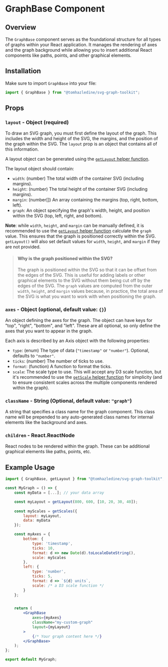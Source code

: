 # GraphBase Component

## Overview

The `GraphBase` component serves as the foundational structure for all types of graphs within your React application. It manages the rendering of axes and the graph background while allowing you to insert additional React components like paths, points, and other graphical elements.

## Installation

Make sure to import `GraphBase` into your file:

```jsx
import { GraphBase } from "@tomhazledine/svg-graph-toolkit";
```

## Props

### `layout` - Object (required)

To draw an SVG graph, you must first define the layout of the graph. This includes the width and height of the SVG, the margins, and the position of the graph within the SVG. The `layout` prop is an object that contains all of this information.

A layout object can be generated using the [`getLayout` helper function](./getLayout.md).

The layout object should contain:

* `width`: (number) The total width of the container SVG (including margins).
* `height`: (number) The total height of the container SVG (including margins).
* `margin`: (number[]) An array containing the margins (top, right, bottom, left).
* `graph`: An object specifying the graph's width, height, and position within the SVG (top, left, right, and bottom).

**Note**: while `width`, `height`, and `margin` can be manually defined, it is recommended to use the [`getLayout` helper function](./getLayout.md) calculate the `graph` value. This ensures that the graph is positioned correctly within the SVG. `getLayout()` will also set default values for `width`, `height`, and `margin` if they are not provided.

> #### Why is the graph positioned within the SVG?
>
> The graph is positioned within the SVG so that it can be offset from the edges of the SVG. This is useful for adding labels or other graphical elements to the SVG without them being cut off by the edges of the SVG. The `graph` values are computed from the outer `width`, `height`, and `margin` values because, in practice, the total area of the SVG is what you want to work with when positioning the graph.

### `axes` - Object (optional, default value: `{}`)

An object defining the axes for the graph. The object can have keys for "top", "right", "bottom", and "left". These are all optional, so only define the axes that you want to appear in the graph.

Each axis is described by an Axis object with the following properties:

* `type`: (enum) The type of data (`"timestamp"` or `"number"`). Optional, defaults to `"number"`.
* `ticks`: (number) The number of ticks to use.
* `format`: (function) A function to format the ticks.
* `scale`: The scale type to use. This will accept any D3 scale function, but it's recommended to use the [`getScale` helper function](./getScale.md) for simplicity (and to ensure consistent scales across the multiple components rendered within the graph).

### `className` - String (Optional, default value: `"graph"`)

A string that specifies a class name for the graph component. This class name will be prepended to any auto-generated class names for internal elements like the background and axes.

### `children` - React.ReactNode

React nodes to be rendered within the graph. These can be additional graphical elements like paths, points, etc.


## Example Usage

```jsx
import { GraphBase, getLayout } from "@tomhazledine/svg-graph-toolkit";

const MyGraph = () => {
    const myData = [...]; // your data array

    const myLayout = getLayout(800, 600, [10, 20, 30, 40]);
    
    const myScales = getScales({
        layout: myLayout,
        data: myData
    }); 

    const myAxes = {
        bottom: {
            type: 'timestamp',
            ticks: 10,
            format: d => new Date(d).toLocaleDateString(),
            scale: myScales
        },
        left: {
            type: 'number',
            ticks: 5,
            format: d => `${d} units`,
            scale: /* a D3 scale function */
        }
    };


    return (
        <GraphBase
            axes={myAxes}
            className="my-custom-graph"
            layout={myLayout}
        >
            {/* Your graph content here */}
        </GraphBase>
    );
};

export default MyGraph;
```
